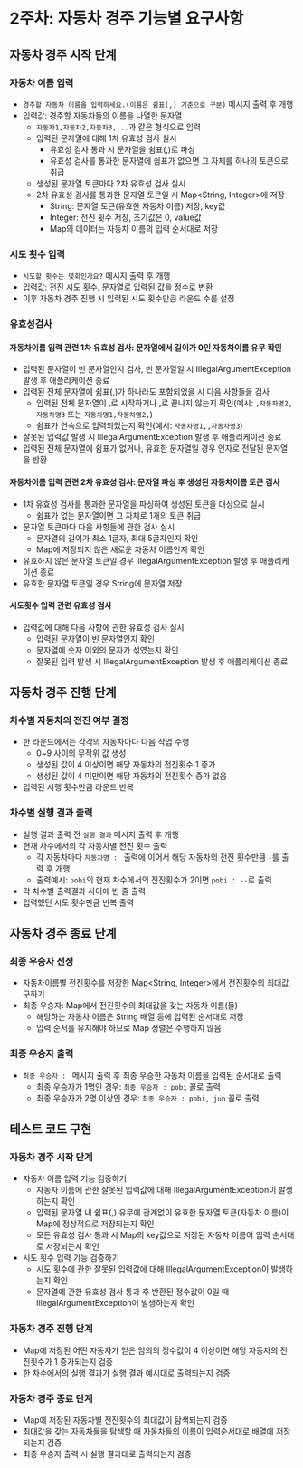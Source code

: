 # 2주차: 자동차 경주 기능별 요구사항
## 자동차 경주 시작 단계
### 자동차 이름 입력
* `경주할 자동차 이름을 입력하세요.(이름은 쉼표(,) 기준으로 구분)` 메시지 출력 후 개행
* 입력값: 경주할 자동차들의 이름을 나열한 문자열
  * `자동자1,자동차2,자동차3,...`과 같은 형식으로 입력
  * 입력된 문자열에 대해 1차 유효성 검사 실시
    * 유효성 검사 통과 시 문자열을 쉼표(,)로 파싱
    * 유효성 검사를 통과한 문자열에 쉼표가 없으면 그 자체를 하나의 토큰으로 취급
  * 생성된 문자열 토큰마다 2차 유효성 검사 실시
  * 2차 유효성 검사를 통과한 문자열 토큰일 시 Map<String, Integer>에 저장
    * String: 문자열 토큰(유효한 자동차 이름) 저장, key값
    * Integer: 전진 횟수 저장, 초기값은 0, value값
    * Map의 데이터는 자동차 이름의 입력 순서대로 저장

### 시도 횟수 입력
* `시도할 횟수는 몇회인가요?` 메시지 출력 후 개행
* 입력값: 전진 시도 횟수, 문자열로 입력된 값을 정수로 변환
* 이후 자동차 경주 진행 시 입력된 시도 횟수만큼 라운드 수를 설정

### 유효성검사
#### 자동차이름 입력 관련 1차 유효성 검사: 문자열에서 길이가 0인 자동차이름 유무 확인
* 입력된 문자열이 빈 문자열인지 검사, 빈 문자열일 시 IllegalArgumentException 발생 후 애플리케이션 종료
* 입력된 전체 문자열에 쉼표(,)가 하나라도 포함되었을 시 다음 사항들을 검사
  * 입력된 전체 문자열이 ,로 시작하거나 ,로 끝나지 않는지 확인(예시: `,자동차명2,자동차명3` 또는 `자동차명1,자동차명2,`)
  * 쉼표가 연속으로 입력되었는지 확인(예시: `자동차명1,,자동차명3`)
* 잘못된 입력값 발생 시 IllegalArgumentException 발생 후 애플리케이션 종료
* 입력된 전체 문자열에 쉼표가 없거나, 유효한 문자열일 경우 인자로 전달된 문자열을 반환
#### 자동차이름 입력 관련 2차 유효성 검사: 문자열 파싱 후 생성된 자동차이름 토큰 검사
* 1차 유효성 검사를 통과한 문자열을 파싱하여 생성된 토큰을 대상으로 실시
  * 쉼표가 없는 문자열이면 그 자체로 1개의 토큰 취급
* 문자열 토큰마다 다음 사항들에 관한 검사 실시
  * 문자열의 길이가 최소 1글자, 최대 5글자인지 확인
  * Map에 저장되지 않은 새로운 자동차 이름인지 확인
* 유효하지 않은 문자열 토큰일 경우 IllegalArgumentException 발생 후 애플리케이션 종료
* 유효한 문자열 토큰일 경우 String에 문자열 저장
#### 시도횟수 입력 관련 유효성 검사
* 입력값에 대해 다음 사항에 관한 유효성 검사 실시
  * 입력된 문자열이 빈 문자열인지 확인
  * 문자열에 숫자 이외의 문자가 섞였는지 확인
  * 잘못된 입력 발생 시 IllegalArgumentException 발생 후 애플리케이션 종료

  
## 자동차 경주 진행 단계
### 차수별 자동차의 전진 여부 결정
* 한 라운드에서는 각각의 자동차마다 다음 작업 수행
  * 0~9 사이의 무작위 값 생성
  * 생성된 값이 4 이상이면 해당 자동차의 전진횟수 1 증가
  * 생성된 값이 4 미만이면 해당 자동차의 전진횟수 증가 없음
* 입력된 시행 횟수만큼 라운드 반복

### 차수별 실행 결과 출력
* 실행 결과 출력 전 `실행 결과` 메시지 출력 후 개행
* 현재 차수에서의 각 자동차별 전진 횟수 출력
  * 각 자동차마다 `자동차명 : ` 출력에 이어서 해당 자동차의 전진 횟수만큼 `-`를 출력 후 개행
  * 출력예시: `pobi`의 현재 차수에서의 전진횟수가 2이면 `pobi : --`로 출력
* 각 차수별 출력결과 사이에 빈 줄 출력
* 입력했던 시도 횟수만큼 반복 출력


## 자동차 경주 종료 단계
### 최종 우승자 선정
* 자동차이름별 전진횟수를 저장한 Map<String, Integer>에서 전진횟수의 최대값 구하기
* 최종 우승자: Map에서 전진횟수의 최대값을 갖는 자동차 이름(들)
  * 해당하는 자동차 이름은 String 배열 등에 입력된 순서대로 저장
  * 입력 순서를 유지해야 하므로 Map 정렬은 수행하지 않음

### 최종 우승자 출력
* `최종 우승자 : ` 메시지 출력 후 최종 우승한 자동차 이름을 입력된 순서대로 출력
  * 최종 우승자가 1명인 경우: `최종 우승자 : pobi` 꼴로 출력
  * 최종 우승자가 2명 이상인 경우: `최종 우승자 : pobi, jun` 꼴로 출력


## 테스트 코드 구현
### 자동차 경주 시작 단계
* 자동차 이름 입력 기능 검증하기
  * 자동자 이름에 관한 잘못된 입력값에 대해 IllegalArgumentException이 발생하는지 확인
  * 입력된 문자열 내 쉼표(,) 유무에 관계없이 유효한 문자열 토큰(자동차 이름)이 Map에 정상적으로 저장되는지 확인
  * 모든 유효성 검사 통과 시 Map의 key값으로 저장된 자동차 이름이 입력 순서대로 저장되는지 확인
* 시도 횟수 입력 기능 검증하기
  * 시도 횟수에 관한 잘못된 입력값에 대해 IllegalArgumentException이 발생하는지 확인
  * 문자열에 관한 유효성 검사 통과 후 반환된 정수값이 0일 때 IllegalArgumentException이 발생하는지 확인

### 자동차 경주 진행 단계
* Map에 저장된 어떤 자동차가 얻은 임의의 정수값이 4 이상이면 해당 자동차의 전진횟수가 1 증가되는지 검증
* 한 차수에서의 실행 결과가 실행 결과 예시대로 출력되는지 검증

### 자동차 경주 종료 단계
* Map에 저장된 자동차별 전진횟수의 최대값이 탐색되는지 검증
* 최대값을 갖는 자동차들을 탐색할 때 자동차들의 이름이 입력순서대로 배열에 저장되는지 검증
* 최종 우승자 출력 시 실행 결과대로 출력되는지 검증